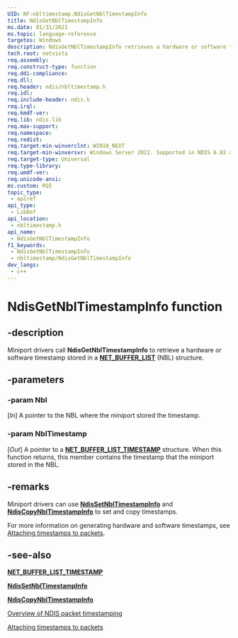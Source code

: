 ```yaml
---
UID: NF:nbltimestamp.NdisGetNblTimestampInfo
title: NdisGetNblTimestampInfo
ms.date: 01/31/2021
ms.topic: language-reference
targetos: Windows
description: NdisGetNblTimestampInfo retrieves a hardware or software timestamp stored in a NET_BUFFER_LIST.
tech.root: netvista
req.assembly: 
req.construct-type: function
req.ddi-compliance: 
req.dll: 
req.header: ndis/nbltimestamp.h
req.idl: 
req.include-header: ndis.h
req.irql: 
req.kmdf-ver: 
req.lib: ndis.lib
req.max-support: 
req.namespace: 
req.redist: 
req.target-min-winverclnt: WIN10_NEXT
req.target-min-winversvr: Windows Server 2022. Supported in NDIS 6.82 and later.
req.target-type: Universal
req.type-library: 
req.umdf-ver: 
req.unicode-ansi: 
ms.custom: RS5
topic_type:
 - apiref
api_type:
 - LibDef
api_location:
 - nbltimestamp.h
api_name:
 - NdisGetNblTimestampInfo
f1_keywords:
 - NdisGetNblTimestampInfo
 - nbltimestamp/NdisGetNblTimestampInfo
dev_langs:
 - c++
---
```


# NdisGetNblTimestampInfo function


## -description

Miniport drivers call **NdisGetNblTimestampInfo** to retrieve a hardware or software timestamp stored in a  [**NET\_BUFFER\_LIST**](../nbl/ns-nbl-net_buffer_list.md) (NBL) structure.

## -parameters

### -param Nbl

[_In_]
A pointer to the NBL where the miniport stored the timestamp.

### -param NblTimestamp

[_Out_] 
A pointer to a [**NET_BUFFER_LIST_TIMESTAMP**](ns-nbltimestamp-net_buffer_list_timestamp.md) structure. When this function returns, this member contains the timestamp that the miniport stored in the NBL.


## -remarks

Miniport drivers can use [**NdisSetNblTimestampInfo**](nf-nbltimestamp-ndissetnbltimestampinfo.md) and [**NdisCopyNblTimestampInfo**](nf-nbltimestamp-ndiscopynbltimestampinfo.md) to set and copy timestamps.

For more information on generating hardware and software timestamps, see [Attaching timestamps to packets](/windows-hardware/drivers/network/attaching-timestamps-to-packets).

## -see-also

[**NET_BUFFER_LIST_TIMESTAMP**](ns-nbltimestamp-net_buffer_list_timestamp.md)

[**NdisSetNblTimestampInfo**](nf-nbltimestamp-ndissetnbltimestampinfo.md)

[**NdisCopyNblTimestampInfo**](nf-nbltimestamp-ndiscopynbltimestampinfo.md)

[Overview of NDIS packet timestamping](/windows-hardware/drivers/network/overview-of-ndis-packet-timestamping)

[Attaching timestamps to packets](/windows-hardware/drivers/network/attaching-timestamps-to-packets)


